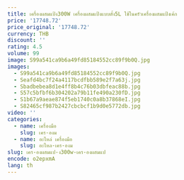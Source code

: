 ```yaml
---
title: เครื่องผสมแป้ง300W เครื่องผสมแป้งแบบตั้ง5L ใช้ในครัวเครื่องผสมแป้งเค้ก
price: '17748.72'
price_original: '17748.72'
currency: THB
discount: ''
rating: 4.5
volume: 99
image: S99a541ca9b6a49fd85184552cc89f9b0Q.jpg
images:
  - S99a541ca9b6a49fd85184552cc89f9b0Q.jpg
  - Seafd4bc7f24a4117bcdfbb589e2f7a63j.jpg
  - Sbadbebea8d1e4ff8b4c76b03dbfeac88b.jpg
  - S57c5bfbf6b304202a79b11fe490a230fD.jpg
  - S1b67a9aeae874f5eb1740c0a8b37868eI.jpg
  - S82465cf987b2427cbcbcf1b9d0e5772db.jpg
video: ''
categories:
  - name: เครื่องมือ
    slug: เคร-องม
  - name: อะไหล่ เครื่องมือ
    slug: อะไหล-เคร-องม
slug: เคร-องผสมแป-ง300w-เคร-องผสมแป
encode: o2epxmA
lang: th
---
```

  